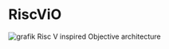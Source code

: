 # RiscViO
![grafik](https://media.github.tik.uni-stuttgart.de/user/935/files/6b43ca56-ca6a-48d8-974c-2ca19d3f6d00)
Risc V inspired Objective architecture

